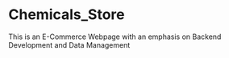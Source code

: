 # Chemicals_Store
This is an E-Commerce Webpage with an emphasis on Backend Development and Data Management
